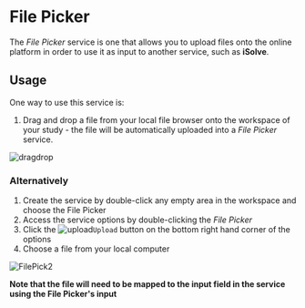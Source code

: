 # File Picker
The *File Picker* service is one that allows you to upload files onto the online platform in order to use it as input to another service, such as **iSolve**. 

## Usage

One way to use this service is:
1. Drag and drop a file from your local file browser onto the workspace of your study - the file will be automatically uploaded into a *File Picker* service.

![dragdrop](https://user-images.githubusercontent.com/28002886/138106427-15316f4f-8bff-4f71-84ad-9fed299878e0.gif)


### Alternatively
1. Create the service by double-click any empty area in the workspace and choose the File Picker
2. Access the service options by double-clicking the *File Picker*
3. Click the ![upload](https://cdn-icons.flaticon.com/png/512/1824/premium/1824903.png?token=exp=1634739078~hmac=9e860f5263704ed8f17eecd9d8d21de8 ":size=4%")```Upload``` button on the bottom right hand corner of the options
4. Choose a file from your local computer

![FilePick2](https://user-images.githubusercontent.com/28002886/137344873-6c101297-b228-4014-be65-f81c9aa63fb1.png)

**Note that the file will need to be mapped to the input field in the service using the File Picker's input**
